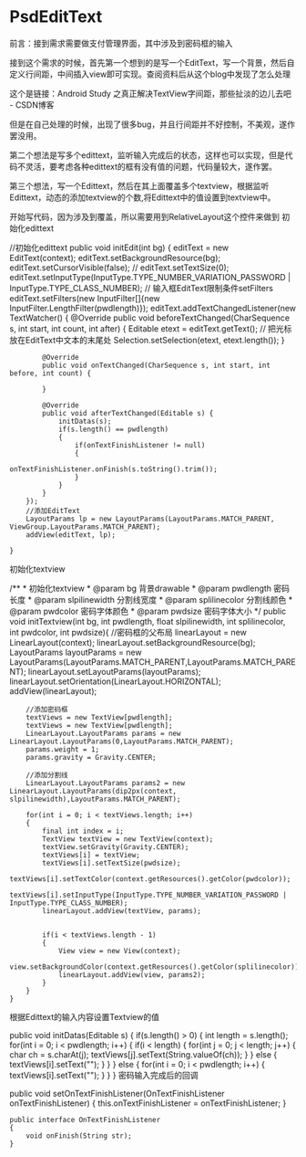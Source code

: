 # PsdEditText
前言：接到需求需要做支付管理界面，其中涉及到密码框的输入

接到这个需求的时候，首先第一个想到的是写一个EditText，写一个背景，然后自定义行间距，中间插入view即可实现。查阅资料后从这个blog中发现了怎么处理

这个是链接：Android Study 之真正解决TextView字间距，那些扯淡的边儿去吧 - CSDN博客

但是在自己处理的时候，出现了很多bug，并且行间距并不好控制，不美观，遂作罢没用。

第二个想法是写多个edittext，监听输入完成后的状态，这样也可以实现，但是代码不灵活，要考虑各种edittext的框有没有值的问题，代码量较大，遂作罢。

第三个想法，写一个Edittext，然后在其上面覆盖多个textview，根据监听Edittext，动态的添加textview的个数,将Edittext中的值设置到textview中。

开始写代码，因为涉及到覆盖，所以需要用到RelativeLayout这个控件来做到
初始化edittext

//初始化edittext
    public void initEdit(int bg)
    {
        editText = new EditText(context);
        editText.setBackgroundResource(bg);
        editText.setCursorVisible(false);
//        editText.setTextSize(0);
        editText.setInputType(InputType.TYPE_NUMBER_VARIATION_PASSWORD | InputType.TYPE_CLASS_NUMBER);
//        输入框EditText限制条件setFilters
        editText.setFilters(new InputFilter[]{new InputFilter.LengthFilter(pwdlength)});
        editText.addTextChangedListener(new TextWatcher() {
            @Override
            public void beforeTextChanged(CharSequence s, int start, int count, int after) {
                Editable etext = editText.getText();
//                把光标放在EditText中文本的末尾处
                Selection.setSelection(etext, etext.length());
            }

            @Override
            public void onTextChanged(CharSequence s, int start, int before, int count) {

            }

            @Override
            public void afterTextChanged(Editable s) {
                initDatas(s);
                if(s.length() == pwdlength)
                {
                    if(onTextFinishListener != null)
                    {
                        onTextFinishListener.onFinish(s.toString().trim());
                    }
                }
            }
        });
        //添加EditText
        LayoutParams lp = new LayoutParams(LayoutParams.MATCH_PARENT, ViewGroup.LayoutParams.MATCH_PARENT);
        addView(editText, lp);

    }
初始化textview

/**
     * 初始化textview
     * @param bg 背景drawable
     * @param pwdlength 密码长度
     * @param slpilinewidth 分割线宽度
     * @param splilinecolor 分割线颜色
     * @param pwdcolor 密码字体颜色
     * @param pwdsize 密码字体大小
     */
    public void initTextview(int bg, int pwdlength, float slpilinewidth, int splilinecolor, int pwdcolor, int pwdsize){
        //密码框的父布局
        linearLayout = new LinearLayout(context);
        linearLayout.setBackgroundResource(bg);
        LayoutParams layoutParams = new LayoutParams(LayoutParams.MATCH_PARENT,LayoutParams.MATCH_PARENT);
        linearLayout.setLayoutParams(layoutParams);
        linearLayout.setOrientation(LinearLayout.HORIZONTAL);
        addView(linearLayout);

        //添加密码框
        textViews = new TextView[pwdlength];
        textViews = new TextView[pwdlength];
        LinearLayout.LayoutParams params = new LinearLayout.LayoutParams(0,LayoutParams.MATCH_PARENT);
        params.weight = 1;
        params.gravity = Gravity.CENTER;

        //添加分割线
        LinearLayout.LayoutParams params2 = new LinearLayout.LayoutParams(dip2px(context, slpilinewidth),LayoutParams.MATCH_PARENT);

        for(int i = 0; i < textViews.length; i++)
        {
            final int index = i;
            TextView textView = new TextView(context);
            textView.setGravity(Gravity.CENTER);
            textViews[i] = textView;
            textViews[i].setTextSize(pwdsize);
            textViews[i].setTextColor(context.getResources().getColor(pwdcolor));
            textViews[i].setInputType(InputType.TYPE_NUMBER_VARIATION_PASSWORD | InputType.TYPE_CLASS_NUMBER);
            linearLayout.addView(textView, params);


            if(i < textViews.length - 1)
            {
                View view = new View(context);
                view.setBackgroundColor(context.getResources().getColor(splilinecolor));
                linearLayout.addView(view, params2);
            }
        }
    }
根据Edittext的输入内容设置Textview的值

public void initDatas(Editable s)
    {
        if(s.length() > 0)
        {
            int length = s.length();
            for(int i = 0; i < pwdlength; i++)
            {
                if(i < length)
                {
                    for(int j = 0; j < length; j++)
                    {
                        char ch = s.charAt(j);
                        textViews[j].setText(String.valueOf(ch));
                    }
                }
                else
                {
                    textViews[i].setText("");
                }
            }
        }
        else
        {
            for(int i = 0; i < pwdlength; i++)
            {
                textViews[i].setText("");
            }
        }
    }
密码输入完成后的回调

public void setOnTextFinishListener(OnTextFinishListener onTextFinishListener) {
        this.onTextFinishListener = onTextFinishListener;
    }

    public interface OnTextFinishListener
    {
        void onFinish(String str);
    }

